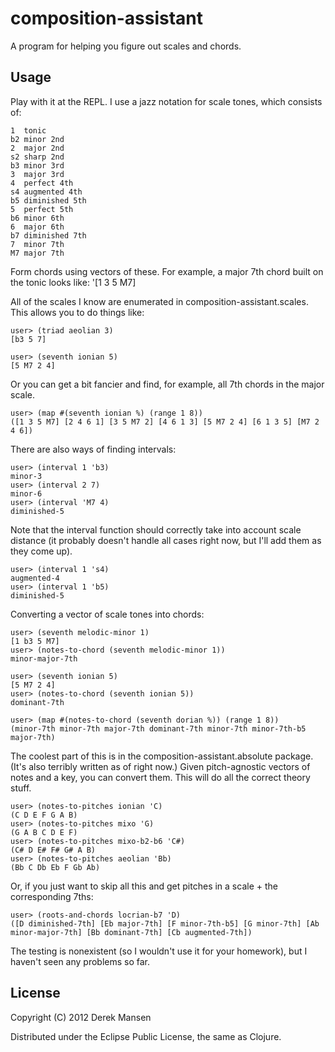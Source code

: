 # composition-assistant

A program for helping you figure out scales and chords.

## Usage

Play with it at the REPL. I use a jazz notation for scale tones, which consists of:

    1  tonic
    b2 minor 2nd
    2  major 2nd
    s2 sharp 2nd
    b3 minor 3rd
    3  major 3rd
    4  perfect 4th
    s4 augmented 4th
    b5 diminished 5th
    5  perfect 5th
    b6 minor 6th
    6  major 6th
    b7 diminished 7th
    7  minor 7th
    M7 major 7th

Form chords using vectors of these. For example, a major 7th chord built on the tonic looks like: '[1 3 5 M7]

All of the scales I know are enumerated in composition-assistant.scales. This allows you to do things like:

    user> (triad aeolian 3)
    [b3 5 7]

    user> (seventh ionian 5)
    [5 M7 2 4]

Or you can get a bit fancier and find, for example, all 7th chords in the major scale.

    user> (map #(seventh ionian %) (range 1 8))
    ([1 3 5 M7] [2 4 6 1] [3 5 M7 2] [4 6 1 3] [5 M7 2 4] [6 1 3 5] [M7 2 4 6])

There are also ways of finding intervals:

    user> (interval 1 'b3)
    minor-3
    user> (interval 2 7)
    minor-6
    user> (interval 'M7 4)
    diminished-5

Note that the interval function should correctly take into account scale distance (it probably doesn't handle all cases right now, but I'll add them as they come up).

    user> (interval 1 's4)
    augmented-4
    user> (interval 1 'b5)
    diminished-5

Converting a vector of scale tones into chords:

    user> (seventh melodic-minor 1)
    [1 b3 5 M7]
    user> (notes-to-chord (seventh melodic-minor 1))
    minor-major-7th

    user> (seventh ionian 5)
    [5 M7 2 4]
    user> (notes-to-chord (seventh ionian 5))
    dominant-7th

    user> (map #(notes-to-chord (seventh dorian %)) (range 1 8))
    (minor-7th minor-7th major-7th dominant-7th minor-7th minor-7th-b5 major-7th)

The coolest part of this is in the composition-assistant.absolute package. (It's also terribly written as of right now.) Given pitch-agnostic vectors of notes and a key, you can convert them. This will do all the correct theory stuff.

    user> (notes-to-pitches ionian 'C)
    (C D E F G A B)
    user> (notes-to-pitches mixo 'G)
    (G A B C D E F)
    user> (notes-to-pitches mixo-b2-b6 'C#)
    (C# D E# F# G# A B)
    user> (notes-to-pitches aeolian 'Bb)
    (Bb C Db Eb F Gb Ab)

Or, if you just want to skip all this and get pitches in a scale + the corresponding 7ths:

    user> (roots-and-chords locrian-b7 'D)
    ([D diminished-7th] [Eb major-7th] [F minor-7th-b5] [G minor-7th] [Ab minor-major-7th] [Bb dominant-7th] [Cb augmented-7th])

The testing is nonexistent (so I wouldn't use it for your homework), but I haven't seen any problems so far.

## License

Copyright (C) 2012 Derek Mansen

Distributed under the Eclipse Public License, the same as Clojure.
